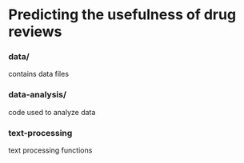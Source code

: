# Predicting the usefulness of drug reviews

### data/
contains data files

### data-analysis/
code used to analyze data

### text-processing
text processing functions
